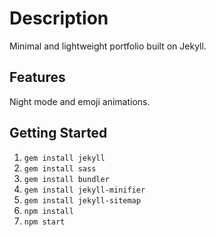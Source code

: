 # Description
Minimal and lightweight portfolio built on Jekyll.

## Features
Night mode and emoji animations.

## Getting Started

1.  `gem install jekyll` 
2. `gem install sass`
3. `gem install bundler`
4. `gem install jekyll-minifier`
5. `gem install jekyll-sitemap`
6.  `npm install`
7.  `npm start`

